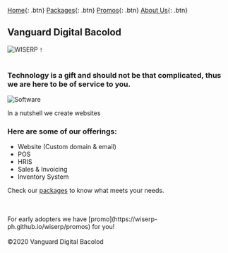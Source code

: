 [Home](https://wiserp-ph.github.io/wiserp){: .btn}
[Packages](https://wiserp-ph.github.io/wiserp/packages){: .btn}
[Promos](https://wiserp-ph.github.io/wiserp/promos){: .btn}
[About Us](https://wiserp-ph.github.io/wiserp/about){: .btn}
## Vanguard Digital Bacolod
![WISERP](https://avatars2.githubusercontent.com/u/40729378?s=120&v=4) `!`
<br/>
<br/>


### Technology is a gift and should not be that complicated, thus we are here to be of service to you. 
![Software](https://raw.githubusercontent.com/WISERP-PH/wiserp/gh-pages/images/software.png)

In a nutshell we create websites
### Here are some of our offerings: 
- Website (Custom domain & email)
- POS
- HRIS
- Sales & Invoicing
- Inventory System 

Check our [packages](https://wiserp-ph.github.io/wiserp/packages) to know what meets your needs. 

<br/>
<br/>
For early adopters we have [promo](https://wiserp-ph.github.io/wiserp/promos) for you!

<br/>
<br/>
©2020 Vanguard Digital Bacolod
